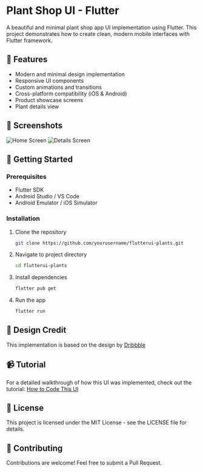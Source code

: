 # Plant Shop UI - Flutter

A beautiful and minimal plant shop app UI implementation using Flutter. This project demonstrates how to create clean, modern mobile interfaces with Flutter framework.

## 🌟 Features

- Modern and minimal design implementation
- Responsive UI components
- Custom animations and transitions
- Cross-platform compatibility (iOS & Android)
- Product showcase screens
- Plant details view

## 📱 Screenshots

![Home Screen](https://user-images.githubusercontent.com/8137504/54494130-35ea8b00-48fd-11e9-85c0-0cfa4328b496.png)
![Details Screen](https://user-images.githubusercontent.com/8137504/54494133-384ce500-48fd-11e9-9f61-4d2b89d98579.png)

## 🚀 Getting Started

### Prerequisites

- Flutter SDK
- Android Studio / VS Code
- Android Emulator / iOS Simulator

### Installation

1. Clone the repository
   ```bash
   git clone https://github.com/yourusername/flutterui-plants.git
   ```

2. Navigate to project directory
   ```bash
   cd flutterui-plants
   ```

3. Install dependencies
   ```bash
   flutter pub get
   ```

4. Run the app
   ```bash
   flutter run
   ```

## 🎨 Design Credit

This implementation is based on the design by [Dribbble](https://dribbble.com/shots/6158149-Plant-Shop/attachments/1320400)

## 📹 Tutorial

For a detailed walkthrough of how this UI was implemented, check out the tutorial:
[How to Code This UI](https://youtu.be/TztQi6XGDmU)

## 📄 License

This project is licensed under the MIT License - see the LICENSE file for details.

## 🤝 Contributing

Contributions are welcome! Feel free to submit a Pull Request.

